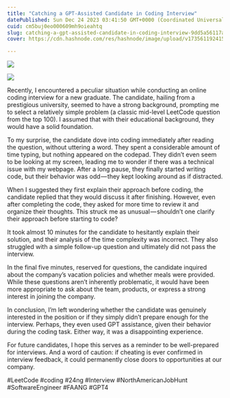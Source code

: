 ```yaml
---
title: "Catching a GPT-Assisted Candidate in Coding Interview"
datePublished: Sun Dec 24 2023 03:41:50 GMT+0000 (Coordinated Universal Time)
cuid: cm5buj0eo000609mh9oieahtq
slug: catching-a-gpt-assisted-candidate-in-coding-interview-9dd5a56117ae
cover: https://cdn.hashnode.com/res/hashnode/image/upload/v1735611924156/4f634b08-8449-4786-b67d-8cb179156020.jpeg

---
```


![](https://cdn.hashnode.com/res/hashnode/image/upload/v1735611921456/fe5ed5da-a508-4541-900d-0c16bf9650b4.png)

![](https://cdn.hashnode.com/res/hashnode/image/upload/v1735611923167/b12b0c00-4fb0-49fe-9969-0a4cd8952996.png)

Recently, I encountered a peculiar situation while conducting an online coding interview for a new graduate. The candidate, hailing from a prestigious university, seemed to have a strong background, prompting me to select a relatively simple problem (a classic mid-level LeetCode question from the top 100). I assumed that with their educational background, they would have a solid foundation.

To my surprise, the candidate dove into coding immediately after reading the question, without uttering a word. They spent a considerable amount of time typing, but nothing appeared on the codepad. They didn’t even seem to be looking at my screen, leading me to wonder if there was a technical issue with my webpage. After a long pause, they finally started writing code, but their behavior was odd — they kept looking around as if distracted.

When I suggested they first explain their approach before coding, the candidate replied that they would discuss it after finishing. However, even after completing the code, they asked for more time to review it and organize their thoughts. This struck me as unusual — shouldn’t one clarify their approach before starting to code?

It took almost 10 minutes for the candidate to hesitantly explain their solution, and their analysis of the time complexity was incorrect. They also struggled with a simple follow-up question and ultimately did not pass the interview.

In the final five minutes, reserved for questions, the candidate inquired about the company’s vacation policies and whether meals were provided. While these questions aren’t inherently problematic, it would have been more appropriate to ask about the team, products, or express a strong interest in joining the company.

In conclusion, I’m left wondering whether the candidate was genuinely interested in the position or if they simply didn’t prepare enough for the interview. Perhaps, they even used GPT assistance, given their behavior during the coding task. Either way, it was a disappointing experience.

For future candidates, I hope this serves as a reminder to be well-prepared for interviews. And a word of caution: if cheating is ever confirmed in interview feedback, it could permanently close doors to opportunities at our company.

#LeetCode #coding #24ng #Interview #NorthAmericanJobHunt #SoftwareEngineer #FAANG #GPT4